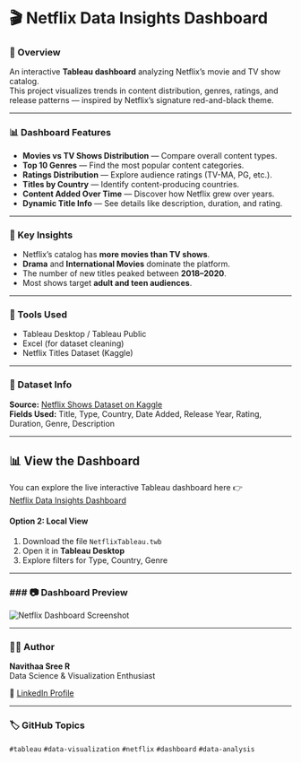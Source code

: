 # 🎬 Netflix Data Insights Dashboard

### 📖 Overview  
An interactive **Tableau dashboard** analyzing Netflix’s movie and TV show catalog.  
This project visualizes trends in content distribution, genres, ratings, and release patterns — inspired by Netflix’s signature red-and-black theme.

---

### 📊 Dashboard Features  
- **Movies vs TV Shows Distribution** — Compare overall content types.  
- **Top 10 Genres** — Find the most popular content categories.  
- **Ratings Distribution** — Explore audience ratings (TV-MA, PG, etc.).  
- **Titles by Country** — Identify content-producing countries.  
- **Content Added Over Time** — Discover how Netflix grew over years.  
- **Dynamic Title Info** — See details like description, duration, and rating.

---

### 🧠 Key Insights  
- Netflix’s catalog has **more movies than TV shows**.  
- **Drama** and **International Movies** dominate the platform.  
- The number of new titles peaked between **2018–2020**.  
- Most shows target **adult and teen audiences**.

---

### 🧰 Tools Used  
- Tableau Desktop / Tableau Public  
- Excel (for dataset cleaning)  
- Netflix Titles Dataset (Kaggle)

---

### 📁 Dataset Info  
**Source:** [Netflix Shows Dataset on Kaggle](https://www.kaggle.com/shivamb/netflix-shows)  
**Fields Used:** Title, Type, Country, Date Added, Release Year, Rating, Duration, Genre, Description

---

## 📊 View the Dashboard
You can explore the live interactive Tableau dashboard here 👉  
[Netflix Data Insights Dashboard](https://public.tableau.com/app/profile/navithaa.sree.r/viz/NetflixTableau_17596782585240/Dashboard1?publish=yes)


#### Option 2: Local View  
1. Download the file `NetflixTableau.twb`  
2. Open it in **Tableau Desktop**  
3. Explore filters for Type, Country, Genre

---

### ### 📷 Dashboard Preview
![Netflix Dashboard Screenshot](dashboard.png)

---

### 👩‍💻 Author  
**Navithaa Sree R**  
Data Science & Visualization Enthusiast  

🔗 [LinkedIn Profile](https://linkedin.com/in/your-link-here)

---

### 🏷️ GitHub Topics  
`#tableau` `#data-visualization` `#netflix` `#dashboard` `#data-analysis`
